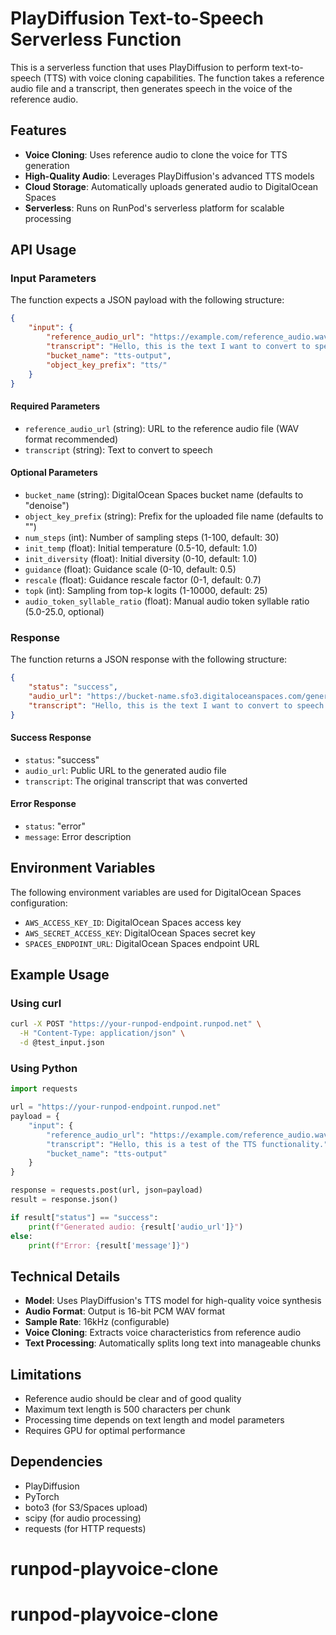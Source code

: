 # PlayDiffusion Text-to-Speech Serverless Function

This is a serverless function that uses PlayDiffusion to perform text-to-speech (TTS) with voice cloning capabilities. The function takes a reference audio file and a transcript, then generates speech in the voice of the reference audio.

## Features

- **Voice Cloning**: Uses reference audio to clone the voice for TTS generation
- **High-Quality Audio**: Leverages PlayDiffusion's advanced TTS models
- **Cloud Storage**: Automatically uploads generated audio to DigitalOcean Spaces
- **Serverless**: Runs on RunPod's serverless platform for scalable processing

## API Usage

### Input Parameters

The function expects a JSON payload with the following structure:

```json
{
    "input": {
        "reference_audio_url": "https://example.com/reference_audio.wav",
        "transcript": "Hello, this is the text I want to convert to speech.",
        "bucket_name": "tts-output",
        "object_key_prefix": "tts/"
    }
}
```

#### Required Parameters

- `reference_audio_url` (string): URL to the reference audio file (WAV format recommended)
- `transcript` (string): Text to convert to speech

#### Optional Parameters

- `bucket_name` (string): DigitalOcean Spaces bucket name (defaults to "denoise")
- `object_key_prefix` (string): Prefix for the uploaded file name (defaults to "")
- `num_steps` (int): Number of sampling steps (1-100, default: 30)
- `init_temp` (float): Initial temperature (0.5-10, default: 1.0)
- `init_diversity` (float): Initial diversity (0-10, default: 1.0)
- `guidance` (float): Guidance scale (0-10, default: 0.5)
- `rescale` (float): Guidance rescale factor (0-1, default: 0.7)
- `topk` (int): Sampling from top-k logits (1-10000, default: 25)
- `audio_token_syllable_ratio` (float): Manual audio token syllable ratio (5.0-25.0, optional)

### Response

The function returns a JSON response with the following structure:

```json
{
    "status": "success",
    "audio_url": "https://bucket-name.sfo3.digitaloceanspaces.com/generated_audio.wav",
    "transcript": "Hello, this is the text I want to convert to speech."
}
```

#### Success Response

- `status`: "success"
- `audio_url`: Public URL to the generated audio file
- `transcript`: The original transcript that was converted

#### Error Response

- `status`: "error"
- `message`: Error description

## Environment Variables

The following environment variables are used for DigitalOcean Spaces configuration:

- `AWS_ACCESS_KEY_ID`: DigitalOcean Spaces access key
- `AWS_SECRET_ACCESS_KEY`: DigitalOcean Spaces secret key
- `SPACES_ENDPOINT_URL`: DigitalOcean Spaces endpoint URL

## Example Usage

### Using curl

```bash
curl -X POST "https://your-runpod-endpoint.runpod.net" \
  -H "Content-Type: application/json" \
  -d @test_input.json
```

### Using Python

```python
import requests

url = "https://your-runpod-endpoint.runpod.net"
payload = {
    "input": {
        "reference_audio_url": "https://example.com/reference_audio.wav",
        "transcript": "Hello, this is a test of the TTS functionality.",
        "bucket_name": "tts-output"
    }
}

response = requests.post(url, json=payload)
result = response.json()

if result["status"] == "success":
    print(f"Generated audio: {result['audio_url']}")
else:
    print(f"Error: {result['message']}")
```

## Technical Details

- **Model**: Uses PlayDiffusion's TTS model for high-quality voice synthesis
- **Audio Format**: Output is 16-bit PCM WAV format
- **Sample Rate**: 16kHz (configurable)
- **Voice Cloning**: Extracts voice characteristics from reference audio
- **Text Processing**: Automatically splits long text into manageable chunks

## Limitations

- Reference audio should be clear and of good quality
- Maximum text length is 500 characters per chunk
- Processing time depends on text length and model parameters
- Requires GPU for optimal performance

## Dependencies

- PlayDiffusion
- PyTorch
- boto3 (for S3/Spaces upload)
- scipy (for audio processing)
- requests (for HTTP requests)
# runpod-playvoice-clone
# runpod-playvoice-clone
